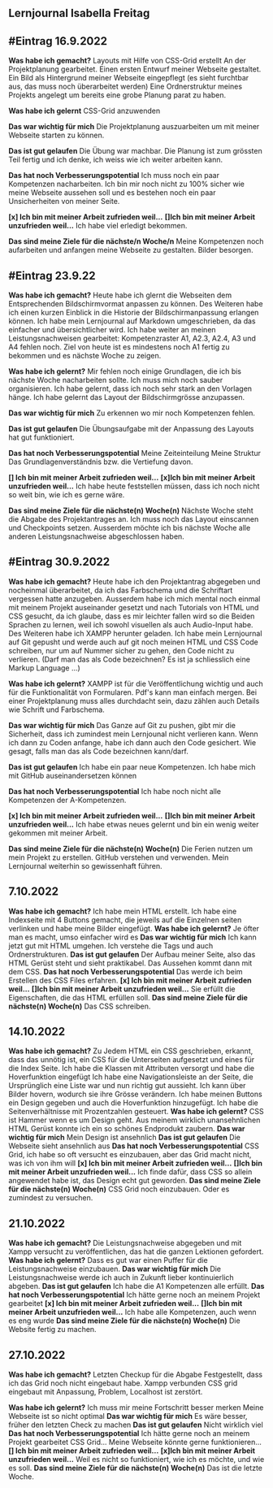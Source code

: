 ## Lernjournal Isabella Freitag

#Eintrag 16.9.2022
-------
**Was habe ich gemacht?**
Layouts mit Hilfe von CSS-Grid erstellt
An der Projektplanung gearbeitet. 
Einen ersten Entwurf meiner Webseite gestaltet. 
Ein Bild als Hintergrund meiner Webseite eingepflegt (es sieht furchtbar aus, das muss noch überarbeitet werden)
Eine Ordnerstruktur meines Projekts angelegt um bereits eine grobe Planung parat zu haben. 

**Was habe ich gelernt**
CSS-Grid anzuwenden

**Das war wichtig für mich**
Die Projektplanung auszuarbeiten um mit meiner Webseite starten zu können.


**Das ist gut gelaufen**
Die Übung war machbar. 
Die Planung ist zum grössten Teil fertig und ich denke, ich weiss wie ich weiter arbeiten kann. 


**Das hat noch Verbesserungspotential**
Ich muss noch ein paar Kompetenzen nacharbeiten. 
Ich bin mir noch nicht zu 100% sicher wie meine Webseite aussehen soll und es bestehen noch ein paar Unsicherheiten von meiner Seite. 

**[x] Ich bin mit meiner Arbeit zufrieden weil...**
**[]Ich bin mit meiner Arbeit unzufrieden weil...**
Ich habe viel erledigt bekommen. 


**Das sind meine Ziele für die nächste/n Woche/n**
Meine Kompetenzen noch aufarbeiten und anfangen meine Webseite zu gestalten. 
Bilder besorgen. 




#Eintrag 23.9.22
-------
**Was habe ich gemacht?**
Heute habe ich glernt die Webseiten dem Entsprechenden Bildschirmvormat anpassen zu können. 
Des Weiteren habe ich einen kurzen Einblick in die Historie der Bildschirmanpassung erlangen können. 
Ich habe mein Lernjournal auf Markdown umgeschrieben, da das einfacher und übersichtlicher wird. 
Ich habe weiter an meinen Leistungsnachweisen gearbeitet: Kompetenzraster A1, A2.3, A2.4, A3 und A4 fehlen noch. Ziel von heute ist es mindestens noch A1 fertig zu bekommen und es nächste Woche zu zeigen.


**Was habe ich gelernt?**
Mir fehlen noch einige Grundlagen, die ich bis nächste Woche nacharbeiten sollte. 
Ich muss mich noch sauber organisieren. 
Ich habe gelernt, dass ich noch sehr stark an den Vorlagen hänge.
Ich habe gelernt das Layout der Bildschirmgrösse anzupassen. 


**Das war wichtig für mich**
Zu erkennen wo mir noch Kompetenzen fehlen. 


**Das ist gut gelaufen**
Die Übungsaufgabe mit der Anpassung des Layouts hat gut funktioniert. 


**Das hat noch Verbesserungspotential**
Meine Zeiteinteilung
Meine Struktur
Das Grundlagenverständnis bzw. die Vertiefung davon. 



**[] Ich bin mit meiner Arbeit zufrieden weil...**
**[x]Ich bin mit meiner Arbeit unzufrieden weil...**
Ich habe heute feststellen müssen, dass ich noch nicht so weit bin, wie ich es gerne wäre. 


**Das sind meine Ziele für die nächste(n) Woche(n)**
Nächste Woche steht die Abgabe des Projektantrages an. Ich muss noch das Layout einscannen und Checkpoints setzen. 
Ausserdem möchte ich bis nächste Woche alle anderen Leistungsnachweise abgeschlossen haben. 


#Eintrag 30.9.2022
--------
**Was habe ich gemacht?**
Heute habe ich den Projektantrag abgegeben und nocheinmal überarbeitet, da ich das Farbschema und die Schriftart vergessen hatte anzugeben. Ausserdem habe ich mich mental noch einmal mit meinem Projekt auseinander gesetzt und nach Tutorials von HTML und CSS gesucht, da ich glaube, dass es mir leichter fallen wird so die Beiden Sprachen zu lernen, weil ich sowohl visuellen als auch Audio-Input habe. 
Des Weiteren habe ich XAMPP herunter geladen. 
Ich habe mein Lernjournal auf Git gepusht und werde auch auf git noch meinen HTML und CSS Code schreiben, nur um auf Nummer sicher zu gehen, den Code nicht zu verlieren. (Darf man das als Code bezeichnen? Es ist ja schliesslich eine Markup Language ...)


**Was habe ich gelernt?**
XAMPP ist für die Veröffentlichung wichtig und auch für die Funktionalität von Formularen. 
Pdf's kann man einfach mergen. 
Bei einer Projektplanung muss alles durchdacht sein, dazu zählen auch Details wie Schrift und Farbschema. 


**Das war wichtig für mich**
Das Ganze auf Git zu pushen, gibt mir die Sicherheit, dass ich zumindest mein Lernjounal nicht verlieren kann. Wenn ich dann zu Coden anfange, habe ich dann auch den Code gesichert. Wie gesagt, falls man das als Code bezeichnen kann/darf. 


**Das ist gut gelaufen**
Ich habe ein paar neue Kompetenzen.
Ich habe mich mit GitHub auseinandersetzen können


**Das hat noch Verbesserungspotential**
Ich habe noch nicht alle Kompetenzen der A-Kompetenzen.


**[x] Ich bin mit meiner Arbeit zufrieden weil...**
**[]Ich bin mit meiner Arbeit unzufrieden weil...**
Ich habe etwas neues gelernt und bin ein wenig weiter gekommen mit meiner Arbeit. 


**Das sind meine Ziele für die nächste(n) Woche(n)**
Die Ferien nutzen um mein Projekt zu erstellen. 
GitHub verstehen und verwenden. 
Mein Lernjournal weiterhin so gewissenhaft führen. 


7.10.2022
-------
**Was habe ich gemacht?**
Ich habe mein HTML erstellt. Ich habe eine Indexseite mit 4 Buttons gemacht, die jeweils auf die Einzelnen seiten verlinken und habe meine Bilder eingefügt. 
**Was habe ich gelernt?**
Je öfter man es macht, umso einfacher wird es
**Das war wichtig für mich**
Ich kann jetzt gut mit HTML umgehen. Ich verstehe die Tags und auch Ordnerstrukturen. 
**Das ist gut gelaufen**
Der Aufbau meiner Seite, also das HTML Gerüst steht und sieht praktikabel. Das Aussehen kommt dann mit dem CSS. 
**Das hat noch Verbesserungspotential**
Das werde ich beim Erstellen des CSS Files erfahren. 
**[x] Ich bin mit meiner Arbeit zufrieden weil...**
**[]Ich bin mit meiner Arbeit unzufrieden weil...**
Sie erfüllt die Eigenschaften, die das HTML erfüllen soll. 
**Das sind meine Ziele für die nächste(n) Woche(n)**
Das CSS schreiben.


14.10.2022
-------
**Was habe ich gemacht?**
Zu Jedem HTML ein CSS geschrieben, erkannt, dass das unnötig ist, ein CSS für die Unterseiten aufgesetzt und eines für die Index Seite. Ich habe die Klassen mit Attributen versorgt und habe die Hoverfunktion eingefügt Ich habe eine Navigationsleiste an der Seite, die Ursprünglich eine Liste war und nun richtig gut aussieht. Ich kann über Bilder hovern, wodurch sie ihre Grösse verändern. Ich habe meinen Buttons ein Design gegeben und auch die Hoverfunktion hinzugefügt. 
Ich habe die Seitenverhältnisse mit Prozentzahlen gesteuert.
**Was habe ich gelernt?**
CSS ist Hammer wenn es um Design geht. Aus meinem wirklich unansehnlichen HTML Gerüst konnte ich ein so schönes Endprodukt zaubern. 
**Das war wichtig für mich**
Mein Design ist ansehnlich
**Das ist gut gelaufen**
Die Webseite sieht ansehnlich aus
**Das hat noch Verbesserungspotential**
CSS Grid, ich habe so oft versucht es einzubauen, aber das Grid macht nicht, was ich von ihm will
**[x] Ich bin mit meiner Arbeit zufrieden weil...**
**[]Ich bin mit meiner Arbeit unzufrieden weil...**
Ich finde dafür, dass CSS so allein angewendet habe ist, das Design echt gut geworden. 
**Das sind meine Ziele für die nächste(n) Woche(n)**
CSS Grid noch einzubauen. Oder es zumindest zu versuchen. 


21.10.2022
-------
**Was habe ich gemacht?**
Die Leistungsnachweise abgegeben und mit Xampp versucht zu veröffentlichen, das hat die ganzen Lektionen gefordert. 
**Was habe ich gelernt?**
Dass es gut war einen Puffer für die Leistungsnachweise einzubauen. 
**Das war wichtig für mich**
Die Leistungsnachweise werde ich auch in Zukunft lieber kontinuierlich abgeben. 
**Das ist gut gelaufen**
Ich habe die A1 Kompetenzen alle erfüllt. 
**Das hat noch Verbesserungspotential**
Ich hätte gerne noch an meinem Projekt gearbeitet
**[x] Ich bin mit meiner Arbeit zufrieden weil...**
**[]Ich bin mit meiner Arbeit unzufrieden weil...**
Ich habe alle Kompetenzen, auch wenn es eng wurde
**Das sind meine Ziele für die nächste(n) Woche(n)**
Die Website fertig zu machen. 

27.10.2022
--------
**Was habe ich gemacht?**
Letzten Checkup für die Abgabe
Festgestellt, dass ich das Grid noch nicht eingebaut habe. 
Xampp verbunden
CSS grid eingebaut mit Anpassung, Problem, Localhost ist zerstört. 

**Was habe ich gelernt?**
Ich muss mir meine Fortschritt besser merken
Meine Webseite ist so nicht optimal
**Das war wichtig für mich**
Es wäre besser, früher den letzten Check zu machen 
**Das ist gut gelaufen**
Nicht wirklich viel 
**Das hat noch Verbesserungspotential**
Ich hätte gerne noch an meinem Projekt gearbeitet
CSS Grid...
Meine Webseite könnte gerne funktionieren...
**[] Ich bin mit meiner Arbeit zufrieden weil...**
**[x]Ich bin mit meiner Arbeit unzufrieden weil...**
Weil es nicht so funktioniert, wie ich es möchte, und wie es soll. 
**Das sind meine Ziele für die nächste(n) Woche(n)**
Das ist die letzte Woche. 
